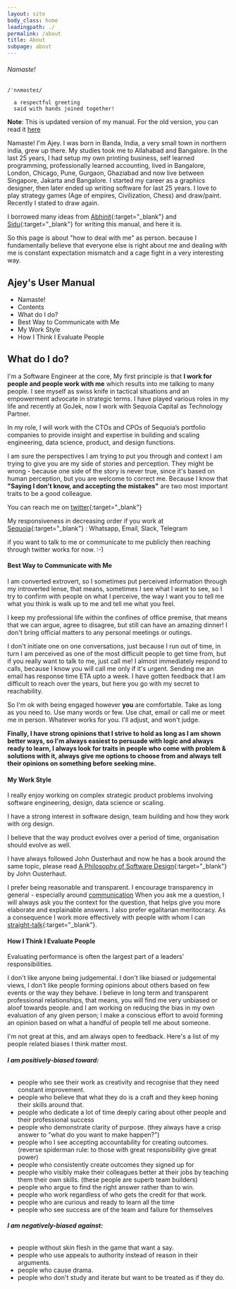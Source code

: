 ```yaml
---
layout: site
body_class: home
leadingpath: ./
permalink: /about
title: About
subpage: about
---
```


###### Namaste!

```
/ˈnʌməsteɪ/

  a respectful greeting 
  said with hands joined together!
```

__Note__: This is updated version of my manual. For the old version, you can read it [here](/readme-gojek)

Namaste! I&#39;m Ajey. I was born in Banda, India, a very small town in northern india, grew up there. My studies took me to Allahabad and Bangalore. 
In the last 25 years, I had setup my own printing business, self learned programming, professionally learned accounting,
lived in Bangalore, London, Chicago, Pune, Gurgaon, Ghaziabad and now live between Singapore, Jakarta and Bangalore.
I started my career as a graphics designer, then later ended up writing software for last 25 years. I love to play strategy games (Age of empires, Civilization, Chess) and draw/paint. Recently I stated to draw again.


I borrowed many ideas from [Abhinit](https://twitter.com/abhinitial){:target="_blank"} 
and [Sidu](https://twitter.com/ponnappa){:target="_blank"} for writing this manual, and here it is.

So this page is about "how to deal with me" as person. because I fundamentally believe that everyone else is right about me
and dealing with me is constant expectation mismatch and a cage fight in a very interesting way.

## __Ajey's User Manual__

* Namaste!
* Contents
* What do I do?
* Best Way to Communicate with Me
* My Work Style
* How I Think I Evaluate People

## What do I do? 

I&#39;m a Software Engineer at the core, My first principle is that **I work for people and people work with me** 
which results into me talking to many people.
I see myself as swiss knife in tactical situations and an empowerment advocate in strategic terms. 
I have played various roles in my life and recently at GoJek, now I work with Sequoia Capital as Technology Partner.

In my role, I will work with the CTOs and CPOs of Sequoia’s portfolio companies to provide insight and expertise in building and scaling engineering, data science, product, and design functions.

I am sure the perspectives I am trying to put you through and context I am trying to give you are my side of stories and perception.
They might be wrong - because one side of the story is never true, since it&#39;s based on human perception, but you are welcome to correct me. 
Because I know that **&quot;Saying I don&#39;t know, and accepting the mistakes&quot;** are two most important traits to be a good colleague.

You can reach me on [twitter](https://twitter.com/ajeygore){:target="_blank"}

My responsiveness in decreasing order if you work at [Sequoia](http://sequoiacap.com/){:target="_blank"} : Whatsapp, Email, Slack, Telegram

if you want to talk to me or communicate to me publicly then reaching through twitter works for now. :-)

#### Best Way to Communicate with Me

I am converted extrovert, so I sometimes put perceived information through my introverted lense, that means, sometimes I see what I want to see, 
so I try to confirm with people on what I perceive, the way I want you to tell me what you think is walk up to me and tell me what you feel.

I keep my professional life within the confines of office premise, that means that we can argue, agree to disagree, 
but still can have an amazing dinner! I don&#39;t bring official matters to any personal meetings or outings.

I don&#39;t initiate one on one conversations, just because I run out of time, 
in turn I am perceived as one of the most difficult people to get time from, 
but if you really want to talk to me, just call me! I almost immediately respond to calls, 
because I know you will call me only if it&#39;s urgent. 
Sending me an email has response time ETA upto a week. 
I have gotten feedback that I am difficult to reach over the years, but here you go with my secret to reachability.

So I&#39;m ok with being engaged however **you** are comfortable. Take as long as you need to. Use many words or few. Use chat, email or call me or meet me in person. Whatever works for you. I&#39;ll adjust, and won&#39;t judge.

**Finally, I have strong opinions that I strive to hold as long as I am shown better ways, so I&#39;m always easiest to persuade with logic and always ready to learn, I always look for traits in people who come with problem &amp; solutions with it, always give me options to choose from and always tell their opinions on something before seeking mine.**


#### My Work Style

I really enjoy working on complex strategic product problems involving software engineering, design, data science or scaling. 

I have a strong interest in software design, team building and how they work with org design.

I believe that the way product evolves over a period of time, organisation should evolve as well. 

I have always followed John Ousterhaut and now he has a book around the same topic, 
please read [A Philosophy of Software Design](https://www.amazon.com/Philosophy-Software-Design-John-Ousterhout/dp/1732102201){:target="_blank"} by John Ousterhaut. 

I prefer being reasonable and transparent. I encourage transparency in general -
especially around [communication](https://en.wikipedia.org/wiki/Communication)
When you ask me a question, I will always ask you the context for the question,
that helps give you more elaborate and explainable answers. I also prefer egalitarian meritocracy. 
As a consequence I work more effectively with people with whom I can
[straight-talk](https://www.ribbonfarm.com/2009/11/11/the-gervais-principle-ii-posturetalk-powertalk-babytalk-and-gametalk/){:target="_blank"}.

#### How I Think I Evaluate People

Evaluating performance is often the largest part of a leaders&#39; responsibilities.

I don&#39;t like anyone being judgemental. I don&#39;t like biased or judgemental views, 
I don&#39;t like people forming opinions about others based on few events or the way they behave.
I believe in long term and transparent professional relationships, that means, you will find me very unbiased or aloof towards people. 
and I am working on reducing the bias in my own evaluation of any given person;
I make a conscious effort to avoid forming an opinion based on what a handful of people tell me about someone.

I&#39;m not great at this, and am always open to feedback. 
Here&#39;s a list of my people related biases I think matter most.

###### **I am positively-biased toward:**

- people who see their work as creativity and recognise that they need constant improvement.
- people who believe that what they do is a craft and they keep honing their skills around that.
- people who dedicate a lot of time deeply caring about other people and their professional success
- people who demonstrate clarity of purpose. (they always have a crisp answer to &quot;what do you want to make happen?&quot;)
- people who I see accepting accountability for creating outcomes. (reverse spiderman rule: to those with great responsibility give great power)
- people who consistently create outcomes they signed up for
- people who visibly make their colleagues better at their jobs by teaching them their own skills. (these people are superb team builders)
- people who argue to find the right answer rather than to win.
- people who work regardless of who gets the credit for that work.
- people who are curious and ready to learn all the time
- people who see success are of the team and failure for themselves

###### **I am negatively-biased against:**

- people without skin flesh in the game that want a say.
- people who use appeals to authority instead of reason in their arguments.
- people who cause drama.
- people who don&#39;t study and iterate but want to be treated as if they do.

